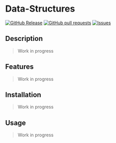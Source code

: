 # Data-Structures
[![GitHub Release](https://img.shields.io/github/release/zjayers/data-structures.svg?style=flat)](https://github.com/zjayers/data-structures/releases)
[![GitHub pull requests](https://img.shields.io/github/issues-pr/zjayers/data-structures.svg?style=flat)](https://github.com/zjayers/data-structures/pulls)
[![Issues](https://img.shields.io/github/issues-raw/zjayers/data-structures.svg?maxAge=25000)](https://github.com/zjayers/data-structures/issues)

## Description

> Work in progress

## Features

> Work in progress

## Installation

> Work in progress

## Usage

> Work in progress
